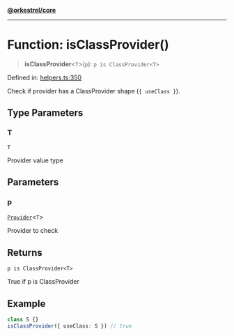 [**@orkestrel/core**](../index.md)

***

# Function: isClassProvider()

> **isClassProvider**\<`T`\>(`p`): `p is ClassProvider<T>`

Defined in: [helpers.ts:350](https://github.com/orkestrel/core/blob/240d6e1612057b96fd3fc03e1415fe3917a0f212/src/helpers.ts#L350)

Check if provider has a ClassProvider shape (`{ useClass }`).

## Type Parameters

### T

`T`

Provider value type

## Parameters

### p

[`Provider`](../type-aliases/Provider.md)\<`T`\>

Provider to check

## Returns

`p is ClassProvider<T>`

True if p is ClassProvider

## Example

```ts
class S {}
isClassProvider({ useClass: S }) // true
```
